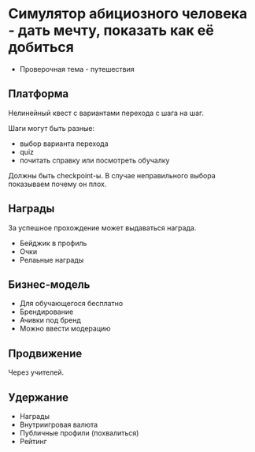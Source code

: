 # Симулятор абициозного человека - дать мечту, показать как её добиться

- Проверочная тема - путешествия

## Платформа

Нелинейный квест с вариантами перехода с шага на шаг.

Шаги могут быть разные:

- выбор варианта перехода
- quiz
- почитать справку или посмотреть обучалку

Должны быть checkpoint-ы. В случае неправильного выбора показываем почему он плох.

## Награды

За успешное прохождение может выдаваться награда.

- Бейджик в профиль
- Очки
- Релаьные награды

## Бизнес-модель

- Для обучающегося бесплатно
- Брендирование
- Ачивки под бренд
- Можно ввести модерацию

## Продвижение

Через учителей.

## Удержание

- Награды
- Внутриигровая валюта
- Публичные профили (похвалиться)
- Рейтинг

